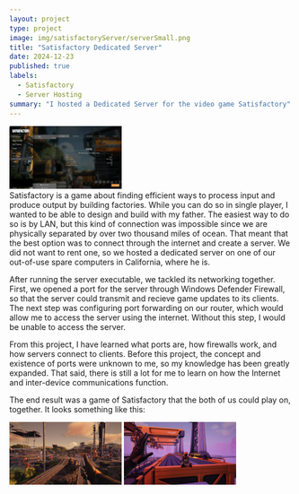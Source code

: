 ```yaml
---
layout: project
type: project
image: img/satisfactoryServer/serverSmall.png
title: "Satisfactory Dedicated Server"
date: 2024-12-23
published: true
labels:
  - Satisfactory
  - Server Hosting
summary: "I hosted a Dedicated Server for the video game Satisfactory"
---
```

<div class="text-center p-4">
 <img width="200px" src="../img/satisfactoryServer/server.png" class="img-thumbnail" >

  </div>
Satisfactory is a game about finding efficient ways to process input and produce output by building factories. While you can do so in single player, I wanted to be able to design and build with my father. The easiest way to do so is by LAN, but this kind of connection was impossible since we are physically separated by over two thousand miles of ocean. That meant that the best option was to connect through the internet and create a server. We did not want to rent one, so we hosted a dedicated server on one of our out-of-use spare computers in California, where he is.

After running the server executable, we tackled its networking together. First, we opened a port for the server through Windows Defender Firewall, so that the server could transmit and recieve game updates to its clients. The next step was configuring port forwarding on our router, which would allow me to access the server using the internet. Without this step, I would be unable to access the server. 

From this project, I have learned what ports are, how firewalls work, and how servers connect to clients. Before this project, the concept and existence of ports were unknown to me, so my knowledge has been greatly expanded. That said, there is still a lot for me to learn on how the Internet and inter-device communications function.

The end result was a game of Satisfactory that the both of us could play on, together. It looks something like this: 

<div class="text-center p-4">
  <img width="200px" src="../img/satisfactoryServer/game1.png" class="img-thumbnail" >
  <img width="200px" src="../img/satisfactoryServer/game2.png" class="img-thumbnail" >
 </div>
